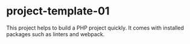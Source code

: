 # project-template-01
This project helps to build a PHP project quickly. It comes with installed packages such as linters and webpack.
